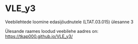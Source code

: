 # VLE_y3
Veebilehtede loomine edasijõudnutele (LTAT.03.015) ülesanne 3

Ülesande raames loodud veebilehe aadres on: https://tkap000.github.io/VLE_y3/